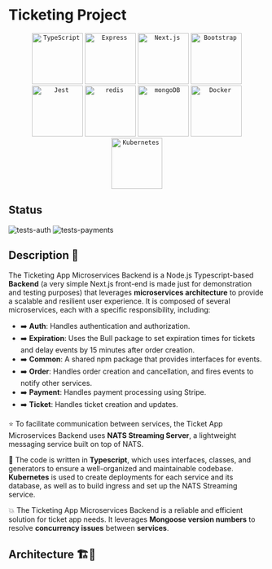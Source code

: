 # Ticketing Project

<div align="center">
  <code><img width="100" src="https://user-images.githubusercontent.com/25181517/183890598-19a0ac2d-e88a-4005-a8df-1ee36782fde1.png" alt="TypeScript" title="TypeScript"/></code>
  <code><img width="100" src="https://user-images.githubusercontent.com/25181517/183859966-a3462d8d-1bc7-4880-b353-e2cbed900ed6.png" alt="Express" title="Express"/></code>
	<code><img width="100" src="https://github.com/marwin1991/profile-technology-icons/assets/136815194/5f8c622c-c217-4649-b0a9-7e0ee24bd704" alt="Next.js" title="Next.js"/></code>
  <code><img width="100" src="https://user-images.githubusercontent.com/25181517/183898054-b3d693d4-dafb-4808-a509-bab54cf5de34.png" alt="Bootstrap" title="Bootstrap"/></code>
	<code><img width="100" src="https://user-images.githubusercontent.com/25181517/187955005-f4ca6f1a-e727-497b-b81b-93fb9726268e.png" alt="Jest" title="Jest"/></code>
	<code><img width="100" src="https://user-images.githubusercontent.com/25181517/182884894-d3fa6ee0-f2b4-4960-9961-64740f533f2a.png" alt="redis" title="redis"/></code>
	<code><img width="100" src="https://user-images.githubusercontent.com/25181517/182884177-d48a8579-2cd0-447a-b9a6-ffc7cb02560e.png" alt="mongoDB" title="mongoDB"/></code>
  <code><img width="100" src="https://user-images.githubusercontent.com/25181517/117207330-263ba280-adf4-11eb-9b97-0ac5b40bc3be.png" alt="Docker" title="Docker"/></code>
	<code><img width="100" src="https://user-images.githubusercontent.com/25181517/182534006-037f08b5-8e7b-4e5f-96b6-5d2a5558fa85.png" alt="Kubernetes" title="Kubernetes"/></code>
</div>

## Status

![tests-auth](https://github.com/sRayen/Ticketing-Microservices/workflows/tests-auth/badge.svg)
![tests-payments](https://github.com/sRayen/Ticketing-Microservices/workflows/tests-payments/badge.svg)

## Description 🎫

The Ticketing App Microservices Backend is a Node.js Typescript-based **Backend** (a very simple Next.js front-end is made just for demonstration and testing purposes) that leverages **microservices architecture** to provide a scalable and resilient user experience. It is composed of several microservices, each with a specific responsibility, including:

* ➡️ **Auth**: Handles authentication and authorization.
* ➡️ **Expiration**: Uses the Bull package to set expiration times for tickets and delay events by 15 minutes after order creation.
* ➡️ **Common**: A shared npm package that provides interfaces for events.
* ➡️ **Order**: Handles order creation and cancellation, and fires events to notify other services.
* ➡️ **Payment**: Handles payment processing using Stripe.
* ➡️ **Ticket**: Handles ticket creation and updates.
  
⭐ To facilitate communication between services, the Ticket App Microservices Backend uses **NATS Streaming Server**, a lightweight messaging service built on top of NATS.

🌟 The code is written in **Typescript**, which uses interfaces, classes, and generators to ensure a well-organized and maintainable codebase.
**Kubernetes** is used to create deployments for each service and its database, as well as to build ingress and set up the NATS Streaming service.

💥 The Ticketing App Microservices Backend is a reliable and efficient solution for ticket app needs. It leverages **Mongoose version numbers** to resolve **concurrency issues** between **services**.

##  Architecture 🏗️🔨


